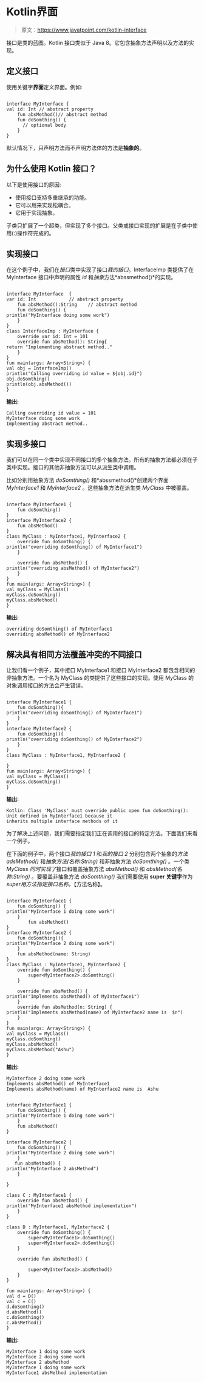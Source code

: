# Kotlin界面

> 原文：<https://www.javatpoint.com/kotlin-interface>

接口是类的蓝图。Kotlin 接口类似于 Java 8。它包含抽象方法声明以及方法的实现。

## 定义接口

使用关键字**界面**定义界面。例如:

```

interface MyInterface {
val id: Int // abstract property
    fun absMethod()// abstract method
    fun doSomthing() {
      // optional body
    }
}

```

默认情况下，只声明方法而不声明方法体的方法是**抽象的**。

## 为什么使用 Kotlin 接口？

以下是使用接口的原因:

*   使用接口支持多重继承的功能。
*   它可以用来实现松耦合。
*   它用于实现抽象。

子类只扩展了一个超类，但实现了多个接口。父类或接口实现的扩展是在子类中使用(:)操作符完成的。

## 实现接口

在这个例子中，我们在*接口*类中实现了接口*我的接口*。InterfaceImp 类提供了在 MyInterface 接口中声明的属性 *id* 和*抽象*方法*abssmethod()*的实现。

```

interface MyInterface  {
var id: Int            // abstract property
    fun absMethod():String    // abstract method
    fun doSomthing() {
println("MyInterface doing some work")
    }
}
class InterfaceImp : MyInterface {
    override var id: Int = 101
    override fun absMethod(): String{
return "Implementing abstract method.."
    }
}
fun main(args: Array<String>) {
val obj = InterfaceImp()
println("Calling overriding id value = ${obj.id}")
obj.doSomthing()
println(obj.absMethod())
}

```

**输出:**

```
Calling overriding id value = 101
MyInterface doing some work
Implementing abstract method..

```

## 实现多接口

我们可以在同一个类中实现不同接口的多个抽象方法。所有的抽象方法都必须在子类中实现。接口的其他非抽象方法可以从派生类中调用。

比如分别用抽象方法 *doSomthing()* 和*abssmethod()*创建两个界面 *MyInterface1* 和 *MyInterface2* 。这些抽象方法在派生类 *MyClass* 中被覆盖。

```

interface MyInterface1 {
    fun doSomthing()
}
interface MyInterface2 {
    fun absMethod()
}
class MyClass : MyInterface1, MyInterface2 {
    override fun doSomthing() {
println("overriding doSomthing() of MyInterface1")
    }

    override fun absMethod() {
println("overriding absMethod() of MyInterface2")
    }
}
fun main(args: Array<String>) {
val myClass = MyClass()
myClass.doSomthing()
myClass.absMethod()
}

```

**输出:**

```
overriding doSomthing() of MyInterface1
overriding absMethod() of MyInterface2

```

## 解决具有相同方法覆盖冲突的不同接口

让我们看一个例子，其中接口 MyInterface1 和接口 MyInterface2 都包含相同的非抽象方法。一个名为 MyClass 的类提供了这些接口的实现。使用 MyClass 的对象调用接口的方法会产生错误。

```

interface MyInterface1 {
    fun doSomthing(){
println("overriding doSomthing() of MyInterface1")
    }
}
interface MyInterface2 {
    fun doSomthing(){
println("overriding doSomthing() of MyInterface2")
    }
}
class MyClass : MyInterface1, MyInterface2 {

}
fun main(args: Array<String>) {
val myClass = MyClass()
myClass.doSomthing()
}

```

**输出:**

```
Kotlin: Class 'MyClass' must override public open fun doSomthing(): Unit defined in MyInterface1 because it 
inherits multiple interface methods of it

```

为了解决上述问题，我们需要指定我们正在调用的接口的特定方法。下面我们来看一个例子。

在下面的例子中，两个接口*我的接口 1* 和*我的接口 2* 分别包含两个抽象的*方法 adsMethod()* 和*抽象方法(名称:String)* 和非抽象方法 *doSomthing()* 。一个类 *MyClass 同时实现了*接口和覆盖抽象方法 *absMethod()* 和 *absMethod(名称:String)* 。要覆盖非抽象方法 *doSomthing()* 我们需要使用 **super 关键字**作为*super<interface _ name>用方法指定接口名称。*【方法名称】。

```

interface MyInterface1 {
    fun doSomthing() {
println("MyInterface 1 doing some work")
    }
        fun absMethod()
}
interface MyInterface2 {
    fun doSomthing(){
println("MyInterface 2 doing some work")
    }
    fun absMethod(name: String)
}
class MyClass : MyInterface1, MyInterface2 {
    override fun doSomthing() {
        super<MyInterface2>.doSomthing()
    }

    override fun absMethod() {
println("Implements absMethod() of MyInterface1")
    }
    override fun absMethod(n: String) {
println("Implements absMethod(name) of MyInterface2 name is  $n")
    }
}
fun main(args: Array<String>) {
val myClass = MyClass()
myClass.doSomthing()
myClass.absMethod()
myClass.absMethod("Ashu")
}

```

**输出:**

```
MyInterface 2 doing some work
Implements absMethod() of MyInterface1
Implements absMethod(name) of MyInterface2 name is  Ashu

```

```

interface MyInterface1 {
    fun doSomthing() {
println("MyInterface 1 doing some work")
    }
    fun absMethod()
}

interface MyInterface2 {
    fun doSomthing() {
println("MyInterface 2 doing some work")
    }
   fun absMethod() {
println("MyInterface 2 absMethod")
    }

}

class C : MyInterface1 {
    override fun absMethod() {
println("MyInterface1 absMethod implementation")
    }
}

class D : MyInterface1, MyInterface2 {
    override fun doSomthing() {
        super<MyInterface1>.doSomthing()
        super<MyInterface2>.doSomthing()
    }

    override fun absMethod() {

        super<MyInterface2>.absMethod()
    }
}

fun main(args: Array<String>) {
val d = D()
val c = C()
d.doSomthing()
d.absMethod()
c.doSomthing()
c.absMethod()
}

```

**输出:**

```
MyInterface 1 doing some work
MyInterface 2 doing some work
MyInterface 2 absMethod
MyInterface 1 doing some work
MyInterface1 absMethod implementation

```